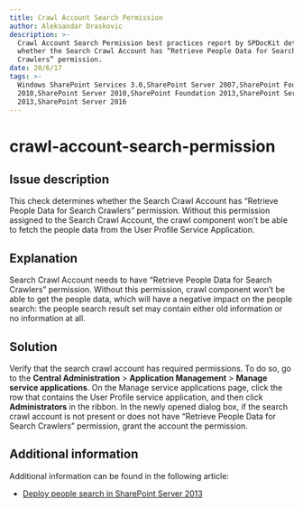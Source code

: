 ```yaml
---
title: Crawl Account Search Permission
author: Aleksandar Draskovic
description: >-
  Crawl Account Search Permission best practices report by SPDocKit determines
  whether the Search Crawl Account has “Retrieve People Data for Search
  Crawlers” permission.
date: 20/6/17
tags: >-
  Windows SharePoint Services 3.0,SharePoint Server 2007,SharePoint Foundation
  2010,SharePoint Server 2010,SharePoint Foundation 2013,SharePoint Server
  2013,SharePoint Server 2016
---
```


# crawl-account-search-permission

## Issue description

This check determines whether the Search Crawl Account has “Retrieve People Data for Search Crawlers” permission. Without this permission assigned to the Search Crawl Account, the crawl component won’t be able to fetch the people data from the User Profile Service Application.

## Explanation

Search Crawl Account needs to have “Retrieve People Data for Search Crawlers” permission. Without this permission, crawl component won’t be able to get the people data, which will have a negative impact on the people search: the people search result set may contain either old information or no information at all.

## Solution

Verify that the search crawl account has required permissions. To do so, go to the **Central Administration** &gt; **Application Management** &gt; **Manage service applications**. On the Manage service applications page, click the row that contains the User Profile service application, and then click **Administrators** in the ribbon. In the newly opened dialog box, if the search crawl account is not present or does not have “Retrieve People Data for Search Crawlers” permission, grant the account the permission.

## Additional information

Additional information can be found in the following article:

* [Deploy people search in SharePoint Server 2013](https://technet.microsoft.com/en-us/library/hh582311.aspx)

